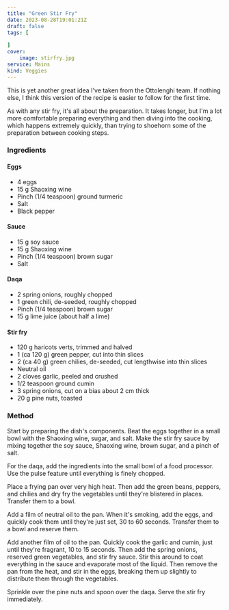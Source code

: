 ```yaml
---
title: "Green Stir Fry"
date: 2023-08-28T19:01:21Z
draft: false
tags: [
    
]
cover:
    image: stirfry.jpg
service: Mains
kind: Veggies
---
```


This is yet another great idea I've taken from the Ottolenghi team. If nothing else, I think this version of the recipe is easier to follow for the first time.

As with any stir fry, it's all about the preparation. It takes longer, but I'm a lot more comfortable preparing everything and then diving into the cooking, which happens extremely quickly, than trying to shoehorn some of the preparation between cooking steps.

### Ingredients

#### Eggs

* 4 eggs
* 15 g Shaoxing wine
* Pinch (1/4 teaspoon) ground turmeric
* Salt
* Black pepper

#### Sauce

* 15 g soy sauce
* 15 g Shaoxing wine
* Pinch (1/4 teaspoon) brown sugar
* Salt

#### Daqa

* 2 spring onions, roughly chopped
* 1 green chili, de-seeded, roughly chopped
* Pinch (1/4 teaspoon) brown sugar
* 15 g lime juice (about half a lime) 

#### Stir fry

* 120 g haricots verts, trimmed and halved
* 1 (ca 120 g) green pepper, cut into thin slices
* 2 (ca 40 g) green chilies, de-seeded, cut lengthwise into thin slices
* Neutral oil
* 2 cloves garlic, peeled and crushed
* 1/2 teaspoon ground cumin
* 3 spring onions, cut on a bias about 2 cm thick
* 20 g pine nuts, toasted


### Method

Start by preparing the dish's components. Beat the eggs together in a small bowl with the Shaoxing wine, sugar, and salt. Make the stir fry sauce by mixing together the soy sauce, Shaoxing wine, brown sugar, and a pinch of salt.

For the daqa, add the ingredients into the small bowl of a food processor. Use the pulse feature until everything is finely chopped.

Place a frying pan over very high heat. Then add the green beans, peppers, and chilies and dry fry the vegetables until they're blistered in places. Transfer them to a bowl.

Add a film of neutral oil to the pan. When it's smoking, add the eggs, and quickly cook them until they're just set, 30 to 60 seconds. Transfer them to a bowl and reserve them.

Add another film of oil to the pan. Quickly cook the garlic and cumin, just until they're fragrant, 10 to 15 seconds. Then add the spring onions, reserved green vegetables, and stir fry sauce. Stir this around to coat everything in the sauce and evaporate most of the liquid. Then remove the pan from the heat, and stir in the eggs, breaking them up slightly to distribute them through the vegetables.

Sprinkle over the pine nuts and spoon over the daqa. Serve the stir fry immediately.